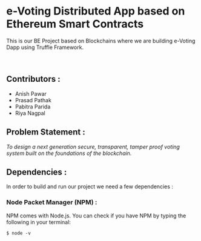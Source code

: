 # e-Voting Distributed App based on Ethereum Smart Contracts #

This is our BE Project based on Blockchains where we are building e-Voting Dapp using Truffle Framework.
<br>
<br>
<br>


## Contributors : ##

*	Anish Pawar
* 	Prasad Pathak
*	Pabitra Parida
* 	Riya Nagpal



## Problem Statement : ##

*To design a next generation secure, transparent, tamper proof voting system built on the
foundations of the blockchain.*



## Dependencies : ##

In order to build and run our project we need a few dependencies :

### Node Packet Manager (NPM) : ###

NPM comes with Node.js. You can check if you have NPM by typing the following in your terminal:

`$ node -v`

